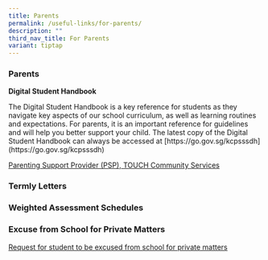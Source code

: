 ```yaml
---
title: Parents
permalink: /useful-links/for-parents/
description: ""
third_nav_title: For Parents
variant: tiptap
---
```

<h3>Parents</h3><p><strong>Digital Student Handbook</strong><br></p><p>The Digital Student Handbook is a key reference for students as they navigate key aspects of our school curriculum, as well as learning routines and expectations. For parents, it is an important reference for guidelines and will help you better support your child. The latest copy of the Digital Student Handbook can always be accessed at [https://go.gov.sg/kcpsssdh](https://go.gov.sg/kcpsssdh)</p><p><a href="/files/Useful%20Links/Parents/TOUCH%20Parenting%20Update%20(April%202020).pdf" rel="noopener noreferrer nofollow" target="_blank">Parenting Support Provider (PSP), TOUCH Community Services</a></p><h3>Termly Letters</h3><p></p><h3>Weighted Assessment Schedules</h3><p></p><h3>Excuse from School for Private Matters</h3><p><a href="https://go.gov.sg/kcpss-form-absence-privatereasons" rel="noopener noreferrer nofollow" target="_blank">Request for student to be excused from school for private matters</a></p>